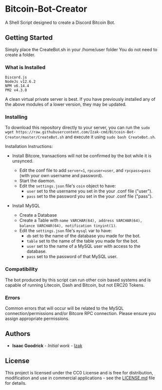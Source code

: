 # Bitcoin-Bot-Creator

A Shell Script designed to create a Discord Bitcoin Bot.

## Getting Started

Simply place the CreateBot.sh in your /home/user folder
You do not need to create a folder.

### What is Installed

```
Discord.js
NodeJs v12.6.2
NPM v6.14.4
PM2 v4.3.0
```

A clean virtual private server is best. 
If you have previously installed any of the above modules of a lower version, they may be updated.

### Installing

To download this repository directly to your server, you can run the ```sudo wget https://raw.githubusercontent.com/Izak-cmd/Bitcoin-Bot-Creator/master/CreateBot.sh``` and execute it using ```sudo bash CreateBot.sh```.

Installation Instructions:
- Install Bitcore, transactions will not be confirmed by the bot while it is unsynced.
    - Edit the conf file to add `server=1`, `rpcuser=user`, and `rpcpass=pass` (with your own username and password).
    - Start the daemon.
    - Edit the `settings.json` file's `coin` object to have:
        - `user` set to the username you set in the your .conf file ("user").
        - `pass` set to the password you set in the your .conf file ("pass").

- Install MySQL
    - Create a Database
    - Create a Table with `name VARCHAR(64), address VARCHAR(64), balance VARCHAR(64), notification tinyint(1)`.
    - Edit the `settings.json` file's `mysql` var to have:
        - `db` set to the name of the database you made for the bot.
        - `table` set to the name of the table you made for the bot.
        - `user` set to the name of a MySQL user with access to the database.
        - `pass` set to the password of that MySQL user.

### Compatibility
The bot produced by this script can run other coin based systems and is capable of running Litecoin, Dash and Bitcoin, but not ERC20 Tokens.

### Errors

Common errors that will occur will be related to the MySQL connection/permissions and/or Bitcore RPC connection. Please ensure you assign appropriate permissions.

## Authors

* **Isaac Goodrick** - *Initial work* - [Izak](https://github.com/Izak-cmd)

## License

This project is licensed under the CC0 License and is free for distribution, modification and use in commercial applications - see the [LICENSE.md](LICENSE.md) file for details.

